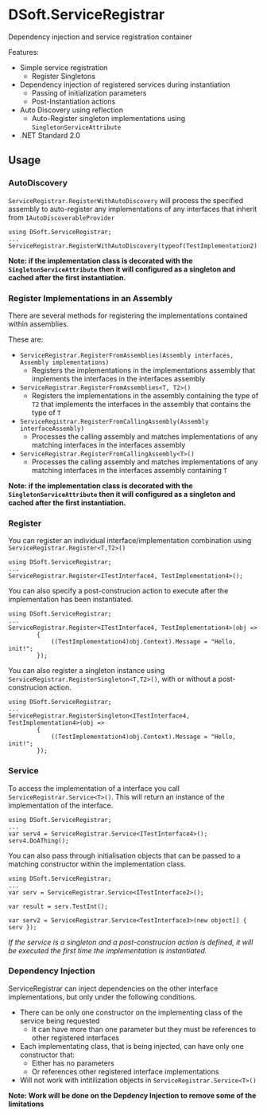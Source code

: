 # DSoft.ServiceRegistrar

Dependency injection and service registration container

Features:

- Simple service registration
  - Register Singletons
- Dependency injection of registered services during instantiation
  - Passing of initialization parameters
  - Post-Instantiation actions 
- Auto Discovery using reflection
  - Auto-Register singleton implementations using `SingletonServiceAttribute`
- .NET Standard 2.0 

## Usage

### AutoDiscovery
`ServiceRegistrar.RegisterWithAutoDiscovery` will process the specified assembly to auto-register any implementations of any interfaces that inherit from `IAutoDiscoverableProvider`

    using DSoft.ServiceRegistrar;
    ...
    ServiceRegistrar.RegisterWithAutoDiscovery(typeof(TestImplementation2).Assembly);

**Note: if the implementation class is decorated with the `SingletonServiceAttribute` then it will configured as a singleton and cached after the first instantiation.**

### Register Implementations in an Assembly
There are several methods for registering the implementations contained within assemblies.

These are:

- `ServiceRegistrar.RegisterFromAssemblies(Assembly interfaces, Assembly implementations)`
  - Registers the implementations in the implementations assembly that implements the interfaces in the interfaces assembly
- `ServiceRegistrar.RegisterFromAssemblies<T, T2>()`
  - Registers the implementations in the assembly containing the type of `T2` that implements the interfaces in the assembly that contains the type of `T`
- `ServiceRegistrar.RegisterFromCallingAssembly(Assembly interfaceAssembly)`
    - Processes the calling assembly and matches implementations of any matching interfaces in the interfaces assembly
- `ServiceRegistrar.RegisterFromCallingAssembly<T>()`
    - Processes the calling assembly and matches implementations of any matching interfaces in the interfaces assembly containing `T`

**Note: if the implementation class is decorated with the `SingletonServiceAttribute` then it will configured as a singleton and cached after the first instantiation.**

### Register

You can register an individual interface/implementation combination using `ServiceRegistrar.Register<T,T2>()`

    using DSoft.ServiceRegistrar;
    ...
    ServiceRegistrar.Register<ITestInterface4, TestImplementation4>();

You can also specify a post-construcion action to execute after the implementation has been instantiated.

    using DSoft.ServiceRegistrar;
    ...
    ServiceRegistrar.Register<ITestInterface4, TestImplementation4>(obj =>
            {
                ((TestImplementation4)obj.Context).Message = "Hello, init!";
            });

You can also register a singleton instance using `ServiceRegistrar.RegisterSingleton<T,T2>()`, with or without a post-construcion action.

    using DSoft.ServiceRegistrar;
    ...
    ServiceRegistrar.RegisterSingleton<ITestInterface4, TestImplementation4>(obj =>
            {
                ((TestImplementation4)obj.Context).Message = "Hello, init!";
            });


### Service
To access the implementation of a interface you call `ServiceRegistrar.Service<T>()`.  This will return an instance of the implementation of the interface.  

    using DSoft.ServiceRegistrar;
    ...
    var serv4 = ServiceRegistrar.Service<ITestInterface4>();
    serv4.DoAThing();

You can also pass through initialisation objects that can be passed to a matching constructor within the implementation class.

    using DSoft.ServiceRegistrar;
    ...
    var serv = ServiceRegistrar.Service<ITestInterface2>();

    var result = serv.TestInt();

    var serv2 = ServiceRegistrar.Service<TestInterface3>(new object[] { serv });

*If the service is a singleton and a post-construcion action is defined, it will be executed the first time the implementation is instantiated.*

### Dependency Injection
ServiceRegistrar can inject dependencies on the other interface implementations, but only under the following conditions.

- There can be only one constructor on the implementing class of the service being requested
  - It can have more than one parameter but they must be references to other registered interfaces
- Each implementating class, that is being injected, can have only one constructor that:
  - Either has no parameters 
  - Or references other registered interface implementations
- Will not work with intitilization objects in `ServiceRegistrar.Service<T>()`

**Note: Work will be done on the Depdency Injection to remove some of the limitations**
